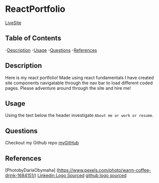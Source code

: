 # ReactPortfolio

[LiveSite]()

## Table of Contents
-[Description](#description)
-[Usage](#usage)
-[Questions](#questions)
-[References](#references)

## Description

Here is my react portfolio! Made using react fundamentals I have created site components navigatable through the nav bar to load different coded pages. Please adventure around through the site and hire me! 



## Usage

Using the text below the header investigate `About me or work or resume`. 

## Questions
Checkout my Github repo [myGitHub](https://github.com/Teelsam/ReactPortfolio)
## References 
[PhotobyDariaObymaha] (https://www.pexels.com/photo/warm-coffee-drink-1684151/)
[Linkedin Logo Sourced](https://brand.linkedin.com/content/brand/global/en_us/index/visual-identity/logo)
[github logo sourced](https://github.com/logos)